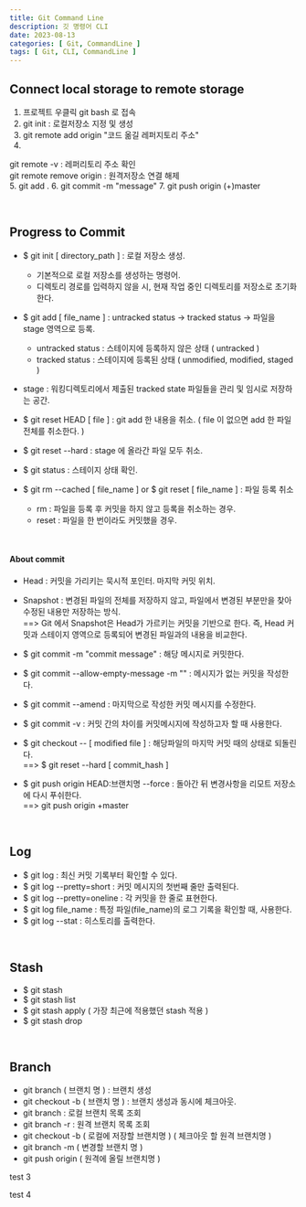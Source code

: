 ```yaml
---
title: Git Command Line
description: 깃 명령어 CLI
date: 2023-08-13
categories: [ Git, CommandLine ]
tags: [ Git, CLI, CommandLine ]
---
```


<h2> Connect local storage to remote storage </h2>

1. 프로젝트 우클릭 git bash 로 접속  
2. git init : 로컬저장소 지정 및 생성
3. git remote add origin "코드 옮길 레퍼지토리 주소"
4. 
  git remote -v : 레퍼리토리 주소 확인   
  git remote remove origin : 원격저장소 연결 해제  
5. git add .
6. git commit -m "message" 
7. git push origin (+)master

<br>

<h2> Progress to Commit </h2>

* $ git init [ directory_path ] : 로컬 저장소 생성.   
  - 기본적으로 로컬 저장소를 생성하는 명령어.   
  - 디렉토리 경로를 입력하지 않을 시, 현재 작업 중인 디렉토리를 저장소로 초기화한다.     
  
* $ git add [ file_name ] : untracked status -&gt; tracked status -&gt; 파일을 stage 영역으로 등록.  
  - untracked status : 스테이지에 등록하지 않은 상태 ( untracked )  
  - tracked status : 스테이지에 등록된 상태 ( unmodified, modified, staged )  
* stage : 워킹디렉토리에서 제출된 tracked state 파일들을 관리 및 임시로 저장하는 공간.  
  
* $ git reset HEAD [ file ] : git add 한 내용을 취소. ( file 이 없으면 add 한 파일 전체를 취소한다. )  
* $ git reset --hard : stage 에 올라간 파일 모두 취소.   
  
* $ git status : 스테이지 상태 확인.  
  
* $ git rm --cached [ file_name ] or $ git reset [ file_name ] : 파일 등록 취소  
  - rm : 파일을 등록 후 커밋을 하지 않고 등록을 취소하는 경우.  
  - reset : 파일을 한 번이라도 커밋했을 경우.   

<br>

<h4> About commit </h4>

* Head : 커밋을 가리키는 묵시적 포인터. 마지막 커밋 위치.   
* Snapshot : 변경된 파일의 전체를 저장하지 않고, 파일에서 변경된 부분만을 찾아 수정된 내용만 저장하는 방식.   
==&gt; Git 에서 Snapshot은 Head가 가르키는 커밋을 기반으로 한다. 즉, Head 커밋과 스테이지 영역으로 등록되어 변경된 파일과의 내용을 비교한다.  
  
* $ git commit -m "commit message" : 해당 메시지로 커밋한다.  
* $ git commit --allow-empty-message -m "" : 메시지가 없는 커밋을 작성한다.  
* $ git commit --amend : 마지막으로 작성한 커밋 메시지를 수정한다.  
* $ git commit -v : 커밋 간의 차이를 커밋메시지에 작성하고자 할 때 사용한다.  
* $ git checkout -- [ modified file ] : 해당파일의 마지막 커밋 때의 상태로 되돌린다.  
  ==&gt; $ git reset --hard [ commit_hash ]  
* $ git push origin HEAD:브랜치명 --force : 돌아간 뒤 변경사항을 리모트 저장소에 다시 푸쉬한다.  
  ==&gt; git push origin +master  

<br>

<h2> Log </h2>

* $ git log : 최신 커밋 기록부터 확인할 수 있다. 
* $ git log --pretty=short : 커밋 메시지의 첫번째 줄만 출력된다. 
* $ git log --pretty=oneline : 각 커밋을 한 줄로 표현한다.
* $ git log file_name : 특정 파일(file_name)의 로그 기록을 확인할 때, 사용한다.  
* $ git log --stat : 히스토리를 출력한다. 

<br>

<h2> Stash </h2>

* $ git stash
* $ git stash list
* $ git stash apply ( 가장 최근에 적용했던 stash 적용 )
* $ git stash drop 

<br>

<h2> Branch </h2>

* git branch ( 브랜치 명 ) : 브랜치 생성
* git checkout -b ( 브랜치 명 ) : 브랜치 생성과 동시에 체크아웃.
* git branch : 로컬 브랜치 목록 조회
* git branch -r : 원격 브랜치 목록 조회
* git checkout -b ( 로컬에 저장할 브랜치명 ) ( 체크아웃 할 원격 브랜치명 )
* git branch -m ( 변경할 브랜치 명 )
* git push origin ( 원격에 올릴 브랜치명 )
  
test 3

test 4

